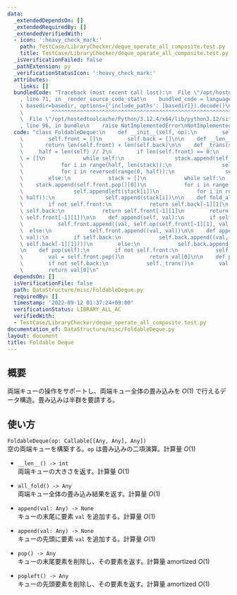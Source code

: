 ```yaml
---
data:
  _extendedDependsOn: []
  _extendedRequiredBy: []
  _extendedVerifiedWith:
  - icon: ':heavy_check_mark:'
    path: TestCase/LibraryChecker/deque_operate_all_composite.test.py
    title: TestCase/LibraryChecker/deque_operate_all_composite.test.py
  _isVerificationFailed: false
  _pathExtension: py
  _verificationStatusIcon: ':heavy_check_mark:'
  attributes:
    links: []
  bundledCode: "Traceback (most recent call last):\n  File \"/opt/hostedtoolcache/Python/3.12.4/x64/lib/python3.12/site-packages/onlinejudge_verify/documentation/build.py\"\
    , line 71, in _render_source_code_stat\n    bundled_code = language.bundle(stat.path,\
    \ basedir=basedir, options={'include_paths': [basedir]}).decode()\n          \
    \         ^^^^^^^^^^^^^^^^^^^^^^^^^^^^^^^^^^^^^^^^^^^^^^^^^^^^^^^^^^^^^^^^^^^^^^^^^^^^^^^^^\n\
    \  File \"/opt/hostedtoolcache/Python/3.12.4/x64/lib/python3.12/site-packages/onlinejudge_verify/languages/python.py\"\
    , line 96, in bundle\n    raise NotImplementedError\nNotImplementedError\n"
  code: "class FoldableDeque:\n    def __init__(self, op):\n        self.op = op\n\
    \        self.front = []\n        self.back = []\n\n    def __len__(self):\n \
    \       return len(self.front) + len(self.back)\n\n    def _trans(self):\n   \
    \     half = len(self) // 2\n        if len(self.front) == 0:\n            stack\
    \ = []\n            while self:\n                stack.append(self.back.pop()[0])\n\
    \            for i in range(half, len(stack)):\n                self.append(stack[i])\n\
    \            for i in reversed(range(0, half)):\n                self.appendleft(stack[i])\n\
    \        else:\n            stack = []\n            while self:\n            \
    \    stack.append(self.front.pop()[0])\n            for i in range(half, len(stack)):\n\
    \                self.appendleft(stack[i])\n            for i in reversed(range(0,\
    \ half)):\n                self.append(stack[i])\n\n    def fold_all(self):\n\
    \        if not self.front:\n            return self.back[-1][1]\n        if not\
    \ self.back:\n            return self.front[-1][1]\n        return self.op(self.back[-1][1],\
    \ self.front[-1][1])\n\n    def append(self, val):\n        if self.front:\n \
    \           self.front.append((val, self.op(self.front[-1][1], val)))\n      \
    \  else:\n            self.front.append((val, val))\n\n    def appendleft(self,\
    \ val):\n        if self.back:\n            self.back.append((val, self.op(val,\
    \ self.back[-1][1])))\n        else:\n            self.back.append((val, val))\n\
    \n    def pop(self):\n        if not self.front:\n            self._trans()\n\
    \        val = self.front.pop()\n        return val[0]\n\n    def popleft(self):\n\
    \        if not self.back:\n            self._trans()\n        val = self.back.pop()\n\
    \        return val[0]\n"
  dependsOn: []
  isVerificationFile: false
  path: DataStructure/misc/FoldableDeque.py
  requiredBy: []
  timestamp: '2022-09-12 01:37:24+09:00'
  verificationStatus: LIBRARY_ALL_AC
  verifiedWith:
  - TestCase/LibraryChecker/deque_operate_all_composite.test.py
documentation_of: DataStructure/misc/FoldableDeque.py
layout: document
title: Foldable Deque
---
```


## 概要
両端キューの操作をサポートし、両端キュー全体の畳み込みを $O(1)$ で行えるデータ構造。畳み込みは半群を要請する。

## 使い方
`FoldableDeque(op: Callable[[Any, Any], Any])`  
空の両端キューを構築する。`op` は畳み込みの二項演算。計算量 $O(1)$

- `__len__() -> int`  
両端キューの大きさを返す。計算量 $O(1)$

- `all_fold() -> Any`  
両端キュー全体の畳み込み結果を返す。計算量 $O(1)$

- `append(val: Any) -> None`  
キューの末尾に要素 `val` を追加する。計算量 $O(1)$

- `append(val: Any) -> None`  
キューの先頭に要素 `val` を追加する。計算量 $O(1)$

- `pop() -> Any`  
キューの末尾要素を削除し、その要素を返す。計算量 $\mathrm{amortized}\ O(1)$

- `popleft() -> Any`  
キューの先頭要素を削除し、その要素を返す。計算量 $\mathrm{amortized}\ O(1)$
